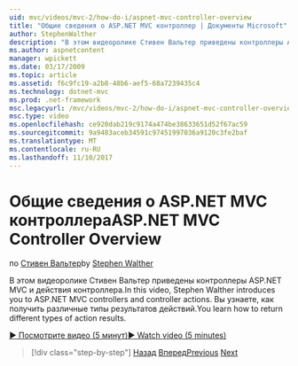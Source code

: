```yaml
---
uid: mvc/videos/mvc-2/how-do-i/aspnet-mvc-controller-overview
title: "Общие сведения о ASP.NET MVC контроллер | Документы Microsoft"
author: StephenWalther
description: "В этом видеоролике Стивен Вальтер приведены контроллеры ASP.NET MVC и действия контроллера. Вы узнаете, как получить различные типы результатов действий."
ms.author: aspnetcontent
manager: wpickett
ms.date: 03/17/2009
ms.topic: article
ms.assetid: f6c9fc19-a2b8-48b6-aef5-68a7239435c4
ms.technology: dotnet-mvc
ms.prod: .net-framework
msc.legacyurl: /mvc/videos/mvc-2/how-do-i/aspnet-mvc-controller-overview
msc.type: video
ms.openlocfilehash: ce920dab219c9174a474be38633651d52f67ac59
ms.sourcegitcommit: 9a9483aceb34591c97451997036a9120c3fe2baf
ms.translationtype: MT
ms.contentlocale: ru-RU
ms.lasthandoff: 11/10/2017
---
```

<a name="aspnet-mvc-controller-overview"></a><span data-ttu-id="0abcc-104">Общие сведения о ASP.NET MVC контроллера</span><span class="sxs-lookup"><span data-stu-id="0abcc-104">ASP.NET MVC Controller Overview</span></span>
====================
<span data-ttu-id="0abcc-105">по [Стивен Вальтер](https://github.com/StephenWalther)</span><span class="sxs-lookup"><span data-stu-id="0abcc-105">by [Stephen Walther](https://github.com/StephenWalther)</span></span>

<span data-ttu-id="0abcc-106">В этом видеоролике Стивен Вальтер приведены контроллеры ASP.NET MVC и действия контроллера.</span><span class="sxs-lookup"><span data-stu-id="0abcc-106">In this video, Stephen Walther introduces you to ASP.NET MVC controllers and controller actions.</span></span> <span data-ttu-id="0abcc-107">Вы узнаете, как получить различные типы результатов действий.</span><span class="sxs-lookup"><span data-stu-id="0abcc-107">You learn how to return different types of action results.</span></span>

[<span data-ttu-id="0abcc-108">&#9654; Посмотрите видео (5 минут)</span><span class="sxs-lookup"><span data-stu-id="0abcc-108">&#9654; Watch video (5 minutes)</span></span>](https://channel9.msdn.com/Blogs/ASP-NET-Site-Videos/aspnet-mvc-controller-overview)

>[!div class="step-by-step"]
<span data-ttu-id="0abcc-109">[Назад](understanding-models-views-and-controllers.md)
[Вперед](understanding-controllers-controller-actions-and-action-results.md)</span><span class="sxs-lookup"><span data-stu-id="0abcc-109">[Previous](understanding-models-views-and-controllers.md)
[Next](understanding-controllers-controller-actions-and-action-results.md)</span></span>
